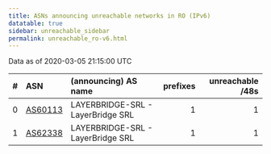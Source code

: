 ```yaml
---
title: ASNs announcing unreachable networks in RO (IPv6)
datatable: true
sidebar: unreachable_sidebar
permalink: unreachable_ro-v6.html
---
```


Data as of 2020-03-05 21:15:00 UTC


<div class="datatable-begin"></div>

|   # | ASN                                    | (announcing) AS name              |   prefixes |   unreachable /48s |
|----:|:---------------------------------------|:----------------------------------|-----------:|-------------------:|
|   0 | [AS60113](unreachable_AS60113-v6.html) | LAYERBRIDGE-SRL - LayerBridge SRL |          1 |                  1 |
|   1 | [AS62338](unreachable_AS62338-v6.html) | LAYERBRIDGE-SRL - LayerBridge SRL |          1 |                  1 |

<div class="datatable-end"></div>